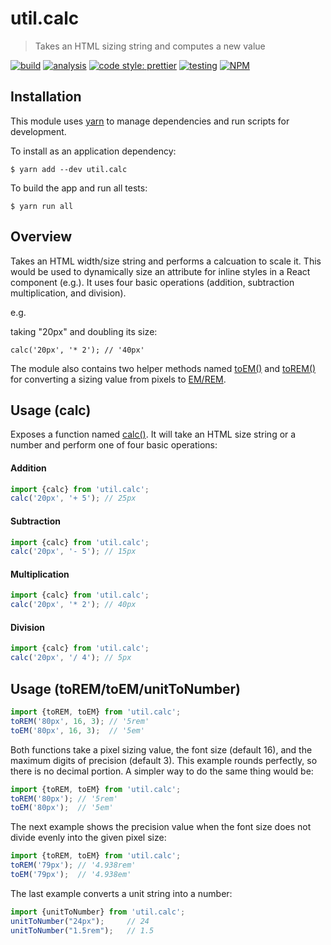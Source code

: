 # util.calc

> Takes an HTML sizing string and computes a new value

[![build](https://github.com/jmquigley/util.calc/workflows/build/badge.svg)](https://github.com/jmquigley/util.calc/actions)
[![analysis](https://img.shields.io/badge/analysis-tslint-9cf.svg)](https://palantir.github.io/tslint/)
[![code style: prettier](https://img.shields.io/badge/code_style-prettier-ff69b4.svg?style=flat-square)](https://github.com/prettier/prettier)
[![testing](https://img.shields.io/badge/testing-jest-blue.svg)](https://facebook.github.io/jest/)
[![NPM](https://img.shields.io/npm/v/util.calc.svg)](https://www.npmjs.com/package/util.calc)


## Installation

This module uses [yarn](https://yarnpkg.com/en/) to manage dependencies and run scripts for development.

To install as an application dependency:
```
$ yarn add --dev util.calc
```

To build the app and run all tests:
```
$ yarn run all
```


## Overview
Takes an HTML width/size string and performs a calcuation to scale it.  This would be used to dynamically size an attribute for inline styles in a React component (e.g.).  It uses four basic operations (addition, subtraction multiplication, and division).

e.g.

taking "20px" and doubling its size:

```javascxript
calc('20px', '* 2'); // '40px'
```

The module also contains two helper methods named [toEM()](docs/index.md#toEM) and [toREM()](docs/index.md#toREM) for converting a sizing value from pixels to [EM/REM](https://zellwk.com/blog/rem-vs-em/).


## Usage (calc)
Exposes a function named [calc()](docs/index.md#calc).  It will take an HTML size string or a number and perform one of four basic operations:


#### Addition

```javascript
import {calc} from 'util.calc';
calc('20px', '+ 5'); // 25px
```

#### Subtraction

```javascript
import {calc} from 'util.calc';
calc('20px', '- 5'); // 15px
```

#### Multiplication

```javascript
import {calc} from 'util.calc';
calc('20px', '* 2'); // 40px
```

#### Division

```javascript
import {calc} from 'util.calc';
calc('20px', '/ 4'); // 5px
```

## Usage (toREM/toEM/unitToNumber)

```javascript
import {toREM, toEM} from 'util.calc';
toREM('80px', 16, 3); // '5rem'
toEM('80px', 16, 3);  // '5em'
```

Both functions take a pixel sizing value, the font size (default 16), and the maximum digits of precision (default 3).  This example rounds perfectly, so there is no decimal portion.  A simpler way to do the same thing would be:

```javascript
import {toREM, toEM} from 'util.calc';
toREM('80px'); // '5rem'
toEM('80px');  // '5em'
```

The next example shows the precision value when the font size does not divide evenly into the given pixel size:

```javascript
import {toREM, toEM} from 'util.calc';
toREM('79px'); // '4.938rem'
toEM('79px');  // '4.938em'
```

The last example converts a unit string into a number:

```javascript
import {unitToNumber} from 'util.calc';
unitToNumber("24px");     // 24
unitToNumber("1.5rem");   // 1.5
```
